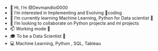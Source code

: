 - 👋 Hi, I’m @Devmandloi0000
- 👀 I’m interested in Implementing and Evolving 🥇coding
- 🌱 I’m currently learning Machine Learning, Python for Data scientist 🥼 
- 💞️ I’m looking to collaborate on Python projects and ml projects 
- 📫 Working mode 📳
- 🎓 To be a Data Scientist 🥼 
- 💻 Machine Learning, Python , SQL, Tableau 
<!---
Devmandloi0000/Devmandloi0000 is a ✨ special ✨ repository because its `README.md` (this file) appears on your GitHub profile.
You can click the Preview link to take a look at your changes.
--->
